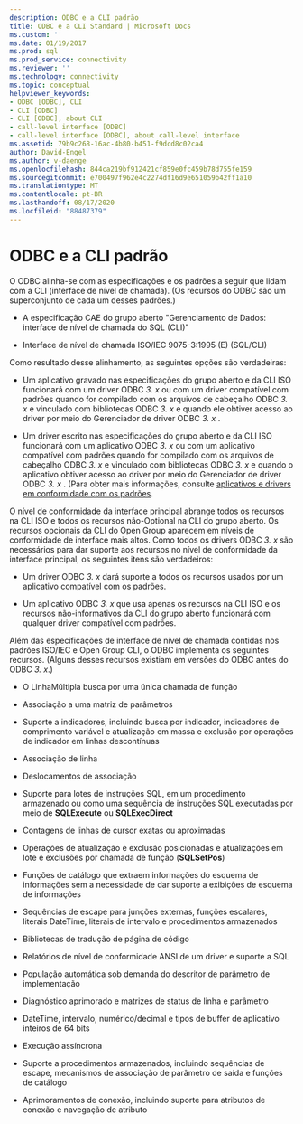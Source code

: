 ```yaml
---
description: ODBC e a CLI padrão
title: ODBC e a CLI Standard | Microsoft Docs
ms.custom: ''
ms.date: 01/19/2017
ms.prod: sql
ms.prod_service: connectivity
ms.reviewer: ''
ms.technology: connectivity
ms.topic: conceptual
helpviewer_keywords:
- ODBC [ODBC], CLI
- CLI [ODBC]
- CLI [ODBC], about CLI
- call-level interface [ODBC]
- call-level interface [ODBC], about call-level interface
ms.assetid: 79b9c268-16ac-4b80-b451-f9dcd8c02ca4
author: David-Engel
ms.author: v-daenge
ms.openlocfilehash: 844ca219bf912421cf859e0fc459b78d755fe159
ms.sourcegitcommit: e700497f962e4c2274df16d9e651059b42ff1a10
ms.translationtype: MT
ms.contentlocale: pt-BR
ms.lasthandoff: 08/17/2020
ms.locfileid: "88487379"
---
```

# <a name="odbc-and-the-standard-cli"></a>ODBC e a CLI padrão
O ODBC alinha-se com as especificações e os padrões a seguir que lidam com a CLI (interface de nível de chamada). (Os recursos do ODBC são um superconjunto de cada um desses padrões.)  
  
-   A especificação CAE do grupo aberto "Gerenciamento de Dados: interface de nível de chamada do SQL (CLI)"  
  
-   Interface de nível de chamada ISO/IEC 9075-3:1995 (E) (SQL/CLI)  
  
 Como resultado desse alinhamento, as seguintes opções são verdadeiras:  
  
-   Um aplicativo gravado nas especificações do grupo aberto e da CLI ISO funcionará com um driver ODBC *3. x* ou com um driver compatível com padrões quando for compilado com os arquivos de cabeçalho ODBC *3. x* e vinculado com bibliotecas ODBC *3. x* e quando ele obtiver acesso ao driver por meio do Gerenciador de driver ODBC *3. x* .  
  
-   Um driver escrito nas especificações do grupo aberto e da CLI ISO funcionará com um aplicativo ODBC *3. x* ou com um aplicativo compatível com padrões quando for compilado com os arquivos de cabeçalho ODBC *3. x* e vinculado com bibliotecas ODBC *3. x* e quando o aplicativo obtiver acesso ao driver por meio do Gerenciador de driver ODBC *3. x* . (Para obter mais informações, consulte [aplicativos e drivers em conformidade com os padrões](../../odbc/reference/develop-app/standards-compliant-applications-and-drivers.md).  
  
 O nível de conformidade da interface principal abrange todos os recursos na CLI ISO e todos os recursos não-Optional na CLI do grupo aberto. Os recursos opcionais da CLI do Open Group aparecem em níveis de conformidade de interface mais altos. Como todos os drivers ODBC *3. x* são necessários para dar suporte aos recursos no nível de conformidade da interface principal, os seguintes itens são verdadeiros:  
  
-   Um driver ODBC *3. x* dará suporte a todos os recursos usados por um aplicativo compatível com os padrões.  
  
-   Um aplicativo ODBC *3. x* que usa apenas os recursos na CLI ISO e os recursos não-informativos da CLI do grupo aberto funcionará com qualquer driver compatível com padrões.  
  
 Além das especificações de interface de nível de chamada contidas nos padrões ISO/IEC e Open Group CLI, o ODBC implementa os seguintes recursos. (Alguns desses recursos existiam em versões do ODBC antes do ODBC *3. x*.)  
  
-   O LinhaMúltipla busca por uma única chamada de função  
  
-   Associação a uma matriz de parâmetros  
  
-   Suporte a indicadores, incluindo busca por indicador, indicadores de comprimento variável e atualização em massa e exclusão por operações de indicador em linhas descontínuas  
  
-   Associação de linha  
  
-   Deslocamentos de associação  
  
-   Suporte para lotes de instruções SQL, em um procedimento armazenado ou como uma sequência de instruções SQL executadas por meio de **SQLExecute** ou **SQLExecDirect**  
  
-   Contagens de linhas de cursor exatas ou aproximadas  
  
-   Operações de atualização e exclusão posicionadas e atualizações em lote e exclusões por chamada de função (**SQLSetPos**)  
  
-   Funções de catálogo que extraem informações do esquema de informações sem a necessidade de dar suporte a exibições de esquema de informações  
  
-   Sequências de escape para junções externas, funções escalares, literais DateTime, literais de intervalo e procedimentos armazenados  
  
-   Bibliotecas de tradução de página de código  
  
-   Relatórios de nível de conformidade ANSI de um driver e suporte a SQL  
  
-   População automática sob demanda do descritor de parâmetro de implementação  
  
-   Diagnóstico aprimorado e matrizes de status de linha e parâmetro  
  
-   DateTime, intervalo, numérico/decimal e tipos de buffer de aplicativo inteiros de 64 bits  
  
-   Execução assíncrona  
  
-   Suporte a procedimentos armazenados, incluindo sequências de escape, mecanismos de associação de parâmetro de saída e funções de catálogo  
  
-   Aprimoramentos de conexão, incluindo suporte para atributos de conexão e navegação de atributo
